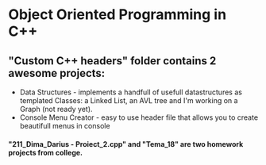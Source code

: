 # Object Oriented Programming in C++

## "Custom C++ headers" folder contains 2 awesome projects:
* Data Structures - implements a handfull of usefull datastructures as templated Classes: a Linked List, an AVL tree and I'm working on a Graph (not ready yet).
* Console Menu Creator - easy to use header file that allows you to create beautifull menus in console

#### "211_Dima_Darius - Proiect_2.cpp" and "Tema_18" are two homework projects from college.
